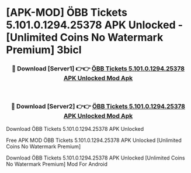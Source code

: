 # [APK-MOD] ÖBB Tickets 5.101.0.1294.25378 APK Unlocked - [Unlimited Coins No Watermark Premium] 3bicl



<div align="center">
<h3>🔴 Download [Server1] 👉👉 <a href="https://momento.my/?title=ÖBB_Tickets_5.101.0.1294.25378_APK_Unlocked">ÖBB Tickets 5.101.0.1294.25378 APK Unlocked Mod Apk</a></h3><br>

<h3>🔴 Download [Server2] 👉👉 <a href="https://momento.my/?title=ÖBB_Tickets_5.101.0.1294.25378_APK_Unlocked">ÖBB Tickets 5.101.0.1294.25378 APK Unlocked Mod Apk</a></h3>
</div>



Download ÖBB Tickets 5.101.0.1294.25378 APK Unlocked 

Free APK MOD ÖBB Tickets 5.101.0.1294.25378 APK Unlocked [Unlimited Coins No Watermark Premium]

Download ÖBB Tickets 5.101.0.1294.25378 APK Unlocked [Unlimited Coins No Watermark Premium] Mod For Android
